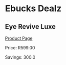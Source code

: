 
# Ebucks Dealz
## Eye Revive Luxe
[Product Page](https://www.ebucks.com/web/shop/productSelected.do?prodId=1047605154&catId=1186086453)

Price: R599.00

Savings: 300.0


	